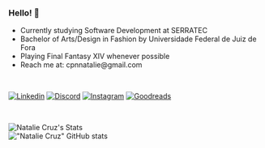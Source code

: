 ### Hello! 🌸
<ul>
    <li>Currently studying Software Development at SERRATEC </li>
    <li>Bachelor of Arts/Design in Fashion by Universidade Federal de Juiz de Fora</li>
    <li>Playing Final Fantasy XIV whenever possible</li>
    <li>Reach me at: cpnnatalie@gmail.com </li>
</ul>

<br>

[![Linkedin](https://img.shields.io/badge/LinkedIn-0077B5?style=for-the-badge&logo=linkedin&logoColor=white)](https://www.linkedin.com/in/natalie-cruz-b2b147a6/)
[![Discord](https://img.shields.io/badge/Discord-7289DA?style=for-the-badge&logo=discord&logoColor=white)](https://discord.com/channels/@Baskerville#2270)
[![Instagram](https://img.shields.io/badge/Instagram-E4405F?style=for-the-badge&logo=instagram&logoColor=white)](https://www.instagram.com/nataliecrz/)
[![Goodreads](https://img.shields.io/badge/Goodreads-372213?style=for-the-badge&logo=goodreads&logoColor=white)](https://www.goodreads.com/user/show/109054449-natalie)

<br>

<!--
<div style="display: inline_block"><br/>
    <img align="center" alt="java" src="https://img.shields.io/badge/Java-ED8B00?style=for-the-badge&logo=java&logoColor=white" />
    <img align="center" alt="typescript" src="https://img.shields.io/badge/TypeScript-007ACC?style=for-the-badge&logo=typescript&logoColor=white" />
    <img align="center" alt="nodejs" src="https://img.shields.io/badge/Node.js-43853D?style=for-the-badge&logo=node.js&logoColor=white" />
    <img align="center" alt="html5" src="https://img.shields.io/badge/HTML5-E34F26?style=for-the-badge&logo=html5&logoColor=white" />
    <img align="center" alt="css3" src="https://img.shields.io/badge/CSS3-1572B6?style=for-the-badge&logo=css3&logoColor=white" />
    <img align="center" alt="javascript" src="https://img.shields.io/badge/JavaScript-323330?style=for-the-badge&logo=javascript&logoColor=F7DF1E" />
    <img align="center" alt="react" src="https://img.shields.io/badge/React-20232A?style=for-the-badge&logo=react&logoColor=61DAFB" />
    <img align="center" alt="reactnative" src="https://img.shields.io/badge/React_Native-20232A?style=for-the-badge&logo=react&logoColor=61DAFB" />
</div></br>
-->
![Natalie Cruz's Stats](https://github-readme-stats.vercel.app/api/top-langs/?username=crznatalie&theme=material-palenight)
<br>
!["Natalie Cruz" GitHub stats](https://github-readme-stats.vercel.app/api?username=crznatalie&show_icons=true&theme=material-palenight)

